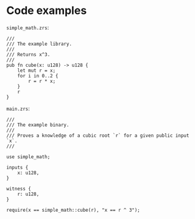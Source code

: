 # Code examples

`simple_math.zrs`:

```zrs
/// 
/// The example library.
/// 
/// Returns x^3.
/// 
pub fn cube(x: u128) -> u128 {
    let mut r = x;
    for i in 0..2 {
        r = r * x;
    }
    r
}
```

`main.zrs`:

```zrs
///
/// The example binary.
/// 
/// Proves a knowledge of a cubic root `r` for a given public input `x`.
///

use simple_math;

inputs {
    x: u128,
}

witness {
    r: u128,
}

require(x == simple_math::cube(r), "x == r ^ 3");
```
